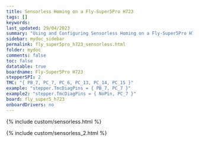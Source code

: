 ```yaml
---
title: Sensorless Homing on a Fly-Super5Pro H723
tags: []
keywords: 
last_updated: 29/04/2023
summary: "Using and Configuring Sensorless Homing on a Fly-Super5Pro H723"
sidebar: mydoc_sidebar
permalink: fly_super5pro_h723_sensorless.html
folder: mydoc
comments: false
toc: false
datatable: true
boardname: Fly-Super5Pro H723
stepperSPI: 2
TMC: "{ PB_7, PC_7, PC_6, PC_13, PC_14, PC_15 }"
example: "stepper.TmcDiagPins = { PB_7, PC_7 }"
example2: "stepper.TmcDiagPins = { NoPin, PC_7 }"
board: fly_super5_h723
onboardDrivers: no
---
```


{% include custom/sensorless.html %}

{% include custom/sensorless_2.html %}